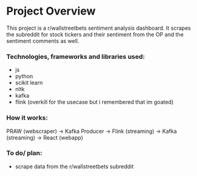 # Project Overview

This project is a r/wallstreetbets sentiment analysis dashboard. It scrapes the subreddit for stock tickers and their sentiment from the
OP and the sentiment comments as well.

### Technologies, frameworks and libraries used:

- js
- python
- scikit learn
- nltk
- kafka
- flink (overkill for the usecase but i remembered that im goated)

### How it works:

PRAW (webscraper) -> Kafka Producer -> Flink (streaming) -> Kafka (streaming) -> React (webapp)

### To do/ plan:

- scrape data from the r/wallstreetbets subreddit
